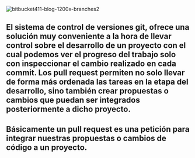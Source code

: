 
![bitbucket411-blog-1200x-branches2](https://user-images.githubusercontent.com/72433702/153570294-85919312-5c1c-4813-a519-b7027ef2ce96.png)



## El sistema de control de versiones git, ofrece una solución muy conveniente a la hora de llevar control sobre el desarrollo de un proyecto con el cual podemos ver el progreso del trabajo solo con inspeccionar el cambio realizado en cada commit. Los pull request permiten no solo llevar de forma más ordenada las tareas en la etapa del desarrollo, sino también crear propuestas o cambios que puedan ser integrados posteriormente a dicho proyecto.

## Básicamente un pull request es una petición para integrar nuestras propuestas o cambios de código a un proyecto.

